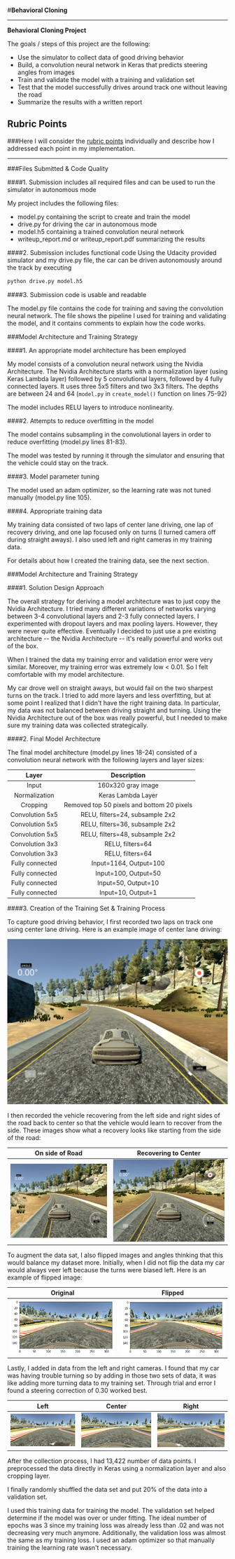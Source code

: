#**Behavioral Cloning**

---

**Behavioral Cloning Project**

The goals / steps of this project are the following:
* Use the simulator to collect data of good driving behavior
* Build, a convolution neural network in Keras that predicts steering angles from images
* Train and validate the model with a training and validation set
* Test that the model successfully drives around track one without leaving the road
* Summarize the results with a written report



## Rubric Points
###Here I will consider the [rubric points](https://review.udacity.com/#!/rubrics/432/view) individually and describe how I addressed each point in my implementation.

---
###Files Submitted & Code Quality

####1. Submission includes all required files and can be used to run the simulator in autonomous mode

My project includes the following files:
* model.py containing the script to create and train the model
* drive.py for driving the car in autonomous mode
* model.h5 containing a trained convolution neural network
* writeup_report.md or writeup_report.pdf summarizing the results

####2. Submission includes functional code
Using the Udacity provided simulator and my drive.py file, the car can be driven autonomously around the track by executing
```sh
python drive.py model.h5
```

####3. Submission code is usable and readable

The model.py file contains the code for training and saving the convolution neural network. The file shows the pipeline I used for training and validating the model, and it contains comments to explain how the code works.

###Model Architecture and Training Strategy

####1. An appropriate model architecture has been employed

My model consists of a convolution neural network using the Nvidia Architecture. The
Nvidia Architecture starts with a normalization layer (using Keras Lambda layer) followed by 5 convolutional layers, followed by 4 fully
connected layers. It uses three 5x5 filters and two 3x3 filters. The depths are between 24 and 64 (`model.py` in `create_model()` function on  lines 75-92)

The model includes RELU layers to introduce nonlinearity.

####2. Attempts to reduce overfitting in the model

The model contains subsampling in the convolutional layers in order to reduce overfitting (model.py lines 81-83).

The model was tested by running it through the simulator and ensuring that the vehicle could stay on the track.

####3. Model parameter tuning

The model used an adam optimizer, so the learning rate was not tuned manually (model.py line 105).

####4. Appropriate training data

My training data consisted of two laps of center lane driving, one lap of recovery driving, and
one lap focused only on turns (I turned camera off during straight aways). I also used left and right cameras
in my training data.


For details about how I created the training data, see the next section.

###Model Architecture and Training Strategy

####1. Solution Design Approach

The overall strategy for deriving a model architecture was to just copy the Nvidia Architecture.
I tried many different variations of networks varying between 3-4 convolutional layers
and 2-3 fully connected layers. I experimented with dropout layers and max pooling layers. However,
they were never quite effective. Eventually I decided to just use a pre existing architecture -- the Nvidia Architecture -- it's really powerful
and works out of the box.

When I trained the data my training error and validation error were very similar. Moreover, my training
error was extremely low < 0.01. So I felt comfortable with my model architecture.

My car drove well on straight aways, but would fail on the two sharpest turns on the track. I tried to add more layers and less overfitting,
but at some point I realized that I didn't have the right training data. In particular, my data was not balanced between driving straight
and turning. Using the Nvidia Architecture out of the box was really powerful, but I needed to make sure my training
data was collected strategically.



####2. Final Model Architecture

The final model architecture (model.py lines 18-24) consisted of a convolution neural network with the following layers and layer sizes:


| Layer                 |     Description                               |
|:---------------------:|:---------------------------------------------:|
| Input                 | 160x320 gray image                            |
| Normalization         | Keras Lambda Layer                            |
| Cropping              | Removed top 50 pixels and bottom 20 pixels    |
| Convolution 5x5       | RELU, filters=24, subsample 2x2               |
| Convolution 5x5       | RELU, filters=36, subsample 2x2               |
| Convolution 5x5       | RELU, filters=48, subsample 2x2               |
| Convolution 3x3       | RELU, filters=64                              |
| Convolution 3x3       | RELU, filters=64                              |
| Fully connected       | Input=1164, Output=100                        |
| Fully connected       | Input=100, Output=50                          |
| Fully connected       | Input=50, Output=10                           |
| Fully connected       | Input=10, Output=1                            |




####3. Creation of the Training Set & Training Process

To capture good driving behavior, I first recorded two laps on track one using center lane driving. Here is an example image of center lane driving:

![Center](./images/center.jpg)

I then recorded the vehicle recovering from the left side and right sides of the road back to center so that the vehicle would learn to recover
from the side. These images show what a recovery looks like starting from the side of the road:

On side of Road                      |  Recovering to Center
:----------------------------:|:------------------------------:
![Side of Road](./images/left1.jpg) | ![Recovered](./images/left2.jpg)


To augment the data sat, I also flipped images and angles thinking that this would balance my dataset more. Initially, when I did not flip the data my car
would always veer left because the turns were biased left. Here is an example of flipped image:


Original                      |  Flipped
:----------------------------:|:------------------------------:
![Original](./images/flip1.png)| ![Flipped](./images/flip2.png)


Lastly, I added in data from the left and right cameras. I found that my car was having trouble turning so by adding in those two sets
of data, it was like adding more turning data to my training set. Through trial and error I found a steering correction of 0.30 worked best.


Left                          |  Center                        | Right
:----------------------------:|:------------------------------:|:------------------------------:
![Left](./images/camera_left.jpg) | ![Center](./images/camera_center.jpg) | ![Right](./images/camera_right.jpg)


After the collection process, I had 13,422 number of data points. I preprocessed the data directly in Keras using
a normalization layer and also cropping layer.


I finally randomly shuffled the data set and put 20% of the data into a validation set.

I used this training data for training the model. The validation set helped determine if the model was over or under fitting. The ideal number of epochs was 3 since my training loss was already less than .02 and was not decreasing very much anymore. Additionally, the validation loss was almost the same as my training loss. I used an adam optimizer so that manually training the learning rate wasn't necessary.
